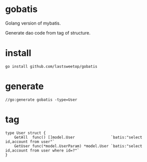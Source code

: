 # gobatis

Golang version of mybatis.

Generate dao code from tag of structure.

# install

`go install github.com/lastsweetop/gobatis`

# generate

`//go:generate gobatis -type=User`

# tag

```golang
type User struct {
	GetAll  func() []model.User                `batis:"select id,account from user"`
	GetUser func(*model.UserParam) *model.User `batis:"select id,account from user where id=?"`
}
```